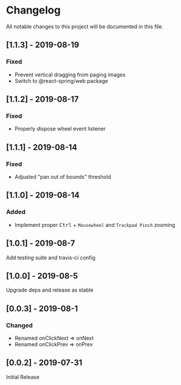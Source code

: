 # Changelog

All notable changes to this project will be documented in this file.

## [1.1.3] - 2019-08-19

### Fixed

- Prevent vertical dragging from paging images
- Switch to @react-spring/web package

## [1.1.2] - 2019-08-17

### Fixed

- Properly dispose wheel event listener

## [1.1.1] - 2019-08-14

### Fixed

- Adjusted "pan out of bounds" threshold

## [1.1.0] - 2019-08-14

### Added

- Implement proper <kbd>Ctrl</kbd> + `Mousewheel` and `Trackpad Pinch` zooming

## [1.0.1] - 2019-08-7

Add testing suite and travis-ci config

## [1.0.0] - 2019-08-5

Upgrade deps and release as stable

## [0.0.3] - 2019-08-1

### Changed

- Renamed onClickNext => onNext
- Renamed onClickPrev => onPrev

## [0.0.2] - 2019-07-31

Initial Release

